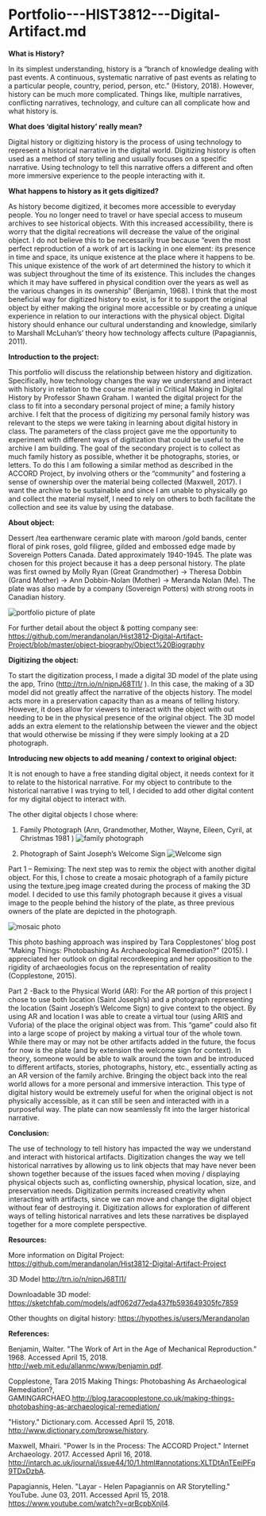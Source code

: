 # Portfolio---HIST3812---Digital-Artifact.md
**What is History?**

In its simplest understanding, history is a “branch of knowledge dealing with past events. A continuous, systematic narrative of past events as relating to a particular people, country, period, person, etc.” (History, 2018).  However, history can be much more complicated. Things like, multiple narratives, conflicting narratives, technology, and culture can all complicate how and what history is. 


**What does ‘digital history’ really mean?**

Digital history or digitizing history is the process of using technology to represent a historical narrative in the digital world. Digitizing history is often used as a method of story telling and usually focuses on a specific narrative. Using technology to tell this narrative offers a different and often more immersive experience to the people interacting with it. 


**What happens to history as it gets digitized?**

As history become digitized, it becomes more accessible to everyday people. You no longer need to travel or have special access to museum archives to see historical objects. With this increased accessibility, there is worry that the digital recreations will decrease the value of the original object. I do not believe this to be necessarily true because “even the most perfect reproduction of a work of art is lacking in one element: its presence in time and space, its unique existence at the place where it happens to be. This unique existence of the work of art determined the history to which it was subject throughout the time of its existence. This includes the changes which it may have suffered in physical condition over the years as well as the various changes in its ownership” (Benjamin, 1968). I think that the most beneficial way for digitized history to exist, is for it to support the original object by either making the original more accessible or by creating a unique experience in relation to our interactions with the physical object. Digital history should enhance our cultural understanding and knowledge, similarly to Marshall McLuhan’s’ theory how technology affects culture (Papagiannis, 2011). 


**Introduction to the project:**

This portfolio will discuss the relationship between history and digitization. Specifically, how technology changes the way we understand and interact with history in relation to the course material in Critical Making in Digital History by Professor Shawn Graham. 
I wanted the digital project for the class to fit into a secondary personal project of mine; a family history archive. I felt that the process of digitizing my personal family history was relevant to the steps we were taking in learning about digital history in class. The parameters of the class project gave me the opportunity to experiment with different ways of digitization that could be useful to the archive I am building. The goal of the secondary project is to collect as much family history as possible, whether it be photographs, stories, or letters. To do this I am following a similar method as described in the ACCORD Project, by involving others or the “community” and fostering a sense of ownership over the material being collected (Maxwell, 2017). I want the archive to be sustainable and since I am unable to physically go and collect the material myself, I need to rely on others to both facilitate the collection and see its value by using the database.  


**About object:**

Dessert /tea earthenware ceramic plate with maroon /gold bands, center floral of pink roses, gold filigree, gilded and embossed edge made by Sovereign Potters Canada. Dated approximately 1940-1945.  The plate was chosen for this project because it has a deep personal history. The plate was first owned by Molly Ryan (Great Grandmother) -> Theresa Dobbin (Grand Mother) -> Ann Dobbin-Nolan (Mother) -> Meranda Nolan (Me). The plate was also made by a company (Sovereign Potters) with strong roots in Canadian history. 

![portfolio picture of plate](https://github.com/merandanolan/Portfolio---HIST3812---Digital-Artifact.md/blob/master/IMG_4402.JPG)

For further detail about the object & potting company see: https://github.com/merandanolan/Hist3812-Digital-Artifact-Project/blob/master/object-biography/Object%20Biography 


**Digitizing the object:**

To start the digitization process, I made a digital 3D model of the plate using the app, Trino (http://trn.io/n/nipnJ68Tl1/ ). In this case, the making of a 3D model did not greatly affect the narrative of the objects history. The model acts more in a preservation capacity than as a means of telling history. However, it does allow for viewers to interact with the object with out needing to be in the physical presence of the original object. The 3D model adds an extra element to the relationship between the viewer and the object that would otherwise be missing if they were simply looking at a 2D photograph. 


**Introducing new objects to add meaning / context to original object:**

It is not enough to have a free standing digital object, it needs context for it to relate to the historical narrative. For my object to contribute to the historical narrative I was trying to tell, I decided to add other digital content for my digital object to interact with.  

The other digital objects I chose where:

1.	Family Photograph (Ann, Grandmother, Mother, Wayne, Eileen, Cyril, at Christmas 1981 )
![family photograph](https://github.com/merandanolan/Portfolio---HIST3812---Digital-Artifact.md/blob/master/Family%20photo2.jpg)

2.	Photograph of Saint Joseph’s Welcome Sign
![Welcome sign](https://github.com/merandanolan/Portfolio---HIST3812---Digital-Artifact.md/blob/master/st%20joseph's.jpg)
 
Part 1 – Remixing: 
The next step was to remix the object with another digital object. For this, I chose to create a mosaic photograph of a family picture using the texture.jpeg image created during the process of making the 3D model. I decided to use this family photograph because it gives a visual image to the people behind the history of the plate, as three previous owners of the plate are depicted in the photograph.  

![mosaic photo](https://github.com/merandanolan/Portfolio---HIST3812---Digital-Artifact.md/blob/master/Mosaic%20family%20photo.png)

This photo bashing approach was inspired by Tara Copplestones’ blog post “Making Things: Photobashing As Archaeological Remediation?” (2015). I appreciated her outlook on digital recordkeeping and her opposition to the rigidity of archaeologies focus on the representation of reality (Copplestone, 2015).  

Part 2 -Back to the Physical World (AR):
For the AR portion of this project I chose to use both location (Saint Joseph’s) and a photograph representing the location (Saint Joseph’s Welcome Sign) to give context to the object. By using AR and location I was able to create a virtual tour (using ARIS and Vuforia) of the place the original object was from. This “game” could also fit into a large scope of project by making a virtual tour of the whole town. While there may or may not be other artifacts added in the future, the focus for now is the plate (and by extension the welcome sign for context). In theory, someone would be able to walk around the town and be introduced to different artifacts, stories, photographs, history, etc., essentially acting as an AR version of the family archive. Bringing the object back into the real world allows for a more personal and immersive interaction. This type of digital history would be extremely useful for when the original object is not physically accessible, as it can still be seen and interacted with in a purposeful way. The plate can now seamlessly fit into the larger historical narrative.


**Conclusion:**

The use of technology to tell history has impacted the way we understand and interact with historical artifacts. Digitization changes the way we tell historical narratives by allowing us to link objects that may have never been shown together because of the issues faced when moving / displaying physical objects such as, conflicting ownership, physical location, size, and preservation needs. Digitization permits increased creativity when interacting with artifacts, since we can move and change the digital object without fear of destroying it. Digitization allows for exploration of different ways of telling historical narratives and lets these narratives be displayed together for a more complete perspective.


**Resources:**

More information on Digital Project: https://github.com/merandanolan/Hist3812-Digital-Artifact-Project 

3D Model http://trn.io/n/nipnJ68Tl1/ 

Downloadable 3D model: https://sketchfab.com/models/adf062d77eda437fb593649305fc7859 

Other thoughts on digital history: https://hypothes.is/users/Merandanolan  

**References:**

Benjamin, Walter. "The Work of Art in the Age of Mechanical Reproduction." 1968. Accessed April 15, 2018. http://web.mit.edu/allanmc/www/benjamin.pdf. 

Copplestone, Tara 2015 Making Things: Photobashing As Archaeological Remediation?, GAMINGARCHAEO.http://blog.taracopplestone.co.uk/making-things-photobashing-as-archaeological-remediation/

"History." Dictionary.com. Accessed April 15, 2018. http://www.dictionary.com/browse/history. 

Maxwell, Mhairi. "Power Is in the Process: The ACCORD Project." Internet Archaeology. 2017. Accessed April 16, 2018. http://intarch.ac.uk/journal/issue44/10/1.html#annotations:XLTDtAnTEeiPFq9TDxDzbA. 

Papagiannis, Helen. "Layar - Helen Papagiannis on AR Storytelling." YouTube. June 03, 2011. Accessed April 15, 2018. https://www.youtube.com/watch?v=qrBcpbXnjl4.

